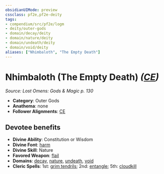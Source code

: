 ```yaml
---
obsidianUIMode: preview
cssclass: pf2e,pf2e-deity
tags:
- compendium/src/pf2e/logm
- deity/outer-gods
- domain/decay/deity
- domain/nature/deity
- domain/undeath/deity
- domain/void/deity
aliases: ["Nhimbaloth", "The Empty Death"]
---
```

# Nhimbaloth (The Empty Death) *([CE](../../../rules/traits/chaotic-evil-b1.md))*  
*Source: Lost Omens: Gods & Magic p. 130*  

- **Category**: Outer Gods
- **Anathema**: none
- **Follower Alignments**: [CE](../../../rules/traits/chaotic-evil-b1.md)

## Devotee benefits

- **Divine Ability**: Constitution or Wisdom
- **Divine Font**: [harm](../../spells/harm.md)
- **Divine Skill**: Nature
- **Favored Weapon**: [flail](../../equipment/items/flail.md)
- **Domains**: [decay](../domains.md#Decay), [nature](../domains.md#Nature), [undeath](../domains.md#Undeath), [void](../domains.md#Void)
- **Cleric Spells**: 1st: [grim tendrils](../../spells/grim-tendrils.md); 2nd: [entangle](../../spells/entangle.md); 5th: [cloudkill](../../spells/cloudkill.md)